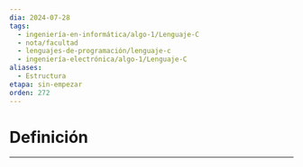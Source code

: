 ```yaml
---
dia: 2024-07-28
tags:
  - ingeniería-en-informática/algo-1/Lenguaje-C
  - nota/facultad
  - lenguajes-de-programación/lenguaje-c
  - ingeniería-electrónica/algo-1/Lenguaje-C
aliases:
  - Estructura
etapa: sin-empezar
orden: 272
---
```

# Definición
---
